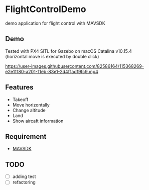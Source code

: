 # FlightControlDemo
demo application for flight control with MAVSDK

## Demo
Tested with PX4 SITL for Gazebo on macOS Catalina v10.15.4  
(horizontal move is executed by double click)  

https://user-images.githubusercontent.com/82586164/115368269-e2e11180-a201-11eb-83e1-2d4f1adf9fc9.mp4

## Features
- Takeoff
- Move horizontally
- Change altitude
- Land
- Show aircaft information

## Requirement
- [MAVSDK](https://mavsdk.mavlink.io/develop/en/getting_started/installation.html)

## TODO
- [ ] adding test
- [ ] refactoring
